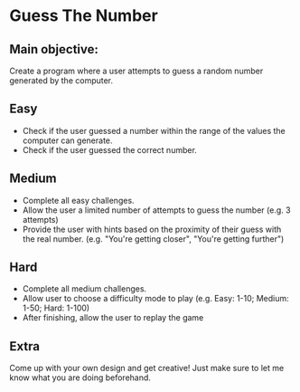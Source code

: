 # Guess The Number
## Main objective:
Create a program where a user attempts to guess a random number generated by the computer. 
## Easy
* Check if the user guessed a number within the range of the values the computer can generate.
* Check if the user guessed the correct number.
## Medium
* Complete all easy challenges.
* Allow the user a limited number of attempts to guess the number (e.g. 3 attempts)
* Provide the user with hints based on the proximity of their guess with the real number. (e.g. "You're getting closer", "You're getting further")
## Hard
* Complete all medium challenges.
* Allow user to choose a difficulty mode to play (e.g. Easy: 1-10; Medium: 1-50; Hard: 1-100)
* After finishing, allow the user to replay the game
## Extra
Come up with your own design and get creative! Just make sure to let me know what you are doing beforehand.

